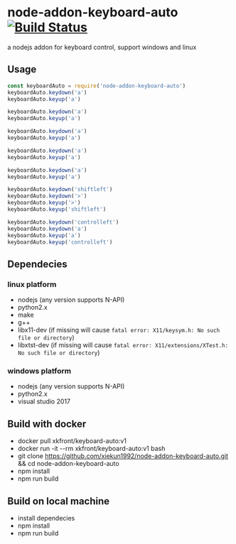 # node-addon-keyboard-auto [![Build Status](https://travis-ci.org/xiekun1992/node-addon-keyboard-auto.svg?branch=master)](https://travis-ci.org/xiekun1992/node-addon-keyboard-auto)
a nodejs addon for keyboard control, support windows and linux

## Usage
```javascript
const keyboardAuto = require('node-addon-keyboard-auto')
keyboardAuto.keydown('a')
keyboardAuto.keyup('a')

keyboardAuto.keydown('a')
keyboardAuto.keyup('a')

keyboardAuto.keydown('a')
keyboardAuto.keyup('a')

keyboardAuto.keydown('a')
keyboardAuto.keyup('a')

keyboardAuto.keydown('a')
keyboardAuto.keyup('a')

keyboardAuto.keydown('shiftleft')
keyboardAuto.keydown('>')
keyboardAuto.keyup('>')
keyboardAuto.keyup('shiftleft')

keyboardAuto.keydown('controlleft')
keyboardAuto.keydown('a')
keyboardAuto.keyup('a')
keyboardAuto.keyup('controlleft')
```

## Dependecies
### linux platform
- nodejs (any version supports N-API)
- python2.x
- make 
- g++
- libx11-dev (if missing will cause `fatal error: X11/keysym.h: No such file or directory`)
- libxtst-dev (if missing will cause `fatal error: X11/extensions/XTest.h: No such file or directory`)
### windows platform
- nodejs (any version supports N-API)
- python2.x
- visual studio 2017

## Build with docker
- docker pull xkfront/keyboard-auto:v1
- docker run -it --rm xkfront/keyboard-auto:v1 bash
- git clone https://github.com/xiekun1992/node-addon-keyboard-auto.git && cd node-addon-keyboard-auto
- npm install
- npm run build

## Build on local machine
- install dependecies
- npm install
- npm run build

